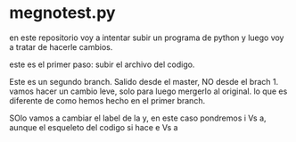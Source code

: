 # megnotest.py

en este repositorio voy a intentar subir un programa de python y luego voy a tratar de hacerle cambios. 

este es el primer paso: subir el archivo del codigo.





Este es un segundo branch. Salido desde el master, NO desde el brach 1. vamos hacer un cambio leve, solo para luego mergerlo al original. lo que es diferente de como hemos hecho en el primer branch.

SOlo vamos a cambiar el label de la y, en este caso pondremos i Vs a, aunque el esqueleto del codigo si hace e Vs a
